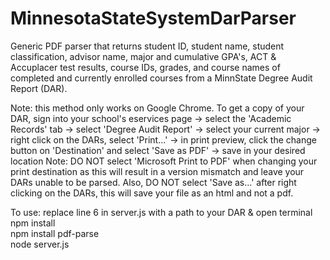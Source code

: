 # MinnesotaStateSystemDarParser
Generic PDF parser that returns student ID, student name, student classification, 
advisor name, major and cumulative GPA's, ACT & Accuplacer test results, course IDs, 
grades, and course names of completed and currently enrolled courses from a MinnState 
Degree Audit Report (DAR).

Note: this method only works on Google Chrome. To get a copy of your DAR, sign into your 
school's eservices page -> select the 'Academic Records' tab -> select 'Degree Audit 
Report' -> select your current major -> right click on the DARs, select 'Print...' -> in 
print preview, click the change button on 'Destination' and select 'Save as PDF' -> save 
in your desired location Note: DO NOT select 'Microsoft Print to PDF' when changing your 
print destination as this will result in a version mismatch and leave your DARs unable to 
be parsed. Also, DO NOT select 'Save as...' after right clicking on the DARs, this will 
save your file as an html and not a pdf.

To use: 
replace line 6 in server.js with a path to your DAR & open terminal <br />
npm install <br />
npm install pdf-parse <br />
node server.js <br />
